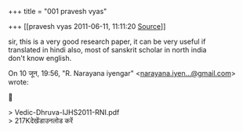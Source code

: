 +++
title = "001 pravesh vyas"

+++
[[pravesh vyas	2011-06-11, 11:11:20 [Source](https://groups.google.com/g/bvparishat/c/8Wox8ufkRMw)]]



sir, this is a very good research paper, it can be very useful if  
translated in hindi also, most of sanskrit scholar in north india  
don't know english.  
  
On 10 जून, 19:56, "R. Narayana iyengar" \<[narayana.iyen...@gmail.com]()\>  
wrote:  



\> Vedic-Dhruva-IJHS2011-RNI.pdf  
\> 217Kदेखेंडाउनलोड करें


